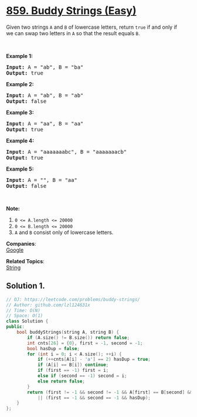 # [859. Buddy Strings (Easy)](https://leetcode.com/problems/buddy-strings/)

<p>Given two strings <code>A</code> and <code>B</code>&nbsp;of lowercase letters, return <code>true</code> if and only if we&nbsp;can swap two letters in <code>A</code> so that the result equals <code>B</code>.</p>

<p>&nbsp;</p>

<p><strong>Example 1:</strong></p>

<div>
<pre><strong>Input: </strong>A = <span id="example-input-1-1">"ab"</span>, B = <span id="example-input-1-2">"ba"</span>
<strong>Output: </strong><span id="example-output-1">true</span>
</pre>

<div>
<p><strong>Example 2:</strong></p>

<pre><strong>Input: </strong>A = <span id="example-input-2-1">"ab"</span>, B = <span id="example-input-2-2">"ab"</span>
<strong>Output: </strong><span id="example-output-2">false</span>
</pre>

<div>
<p><strong>Example 3:</strong></p>

<pre><strong>Input: </strong>A = <span id="example-input-3-1">"aa"</span>, B = <span id="example-input-3-2">"aa"</span>
<strong>Output: </strong><span id="example-output-3">true</span>
</pre>

<div>
<p><strong>Example 4:</strong></p>

<pre><strong>Input: </strong>A = <span id="example-input-4-1">"aaaaaaabc"</span>, B = <span id="example-input-4-2">"aaaaaaacb"</span>
<strong>Output: </strong><span id="example-output-4">true</span>
</pre>

<div>
<p><strong>Example 5:</strong></p>

<pre><strong>Input: </strong>A = <span id="example-input-5-1">""</span>, B = <span id="example-input-5-2">"aa"</span>
<strong>Output: </strong><span id="example-output-5">false</span>
</pre>

<p>&nbsp;</p>

<p><strong><span>Note:</span></strong></p>

<ol>
	<li><code>0 &lt;= A.length &lt;= 20000</code></li>
	<li><code>0 &lt;= B.length &lt;= 20000</code></li>
	<li><code>A</code> and&nbsp;<code>B</code> consist only of lowercase letters.</li>
</ol>
</div>
</div>
</div>
</div>
</div>


**Companies**:  
[Google](https://leetcode.com/company/google)

**Related Topics**:  
[String](https://leetcode.com/tag/string/)

## Solution 1.

```cpp
// OJ: https://leetcode.com/problems/buddy-strings/
// Author: github.com/lzl124631x
// Time: O(N)
// Space: O(1)
class Solution {
public:
    bool buddyStrings(string A, string B) {
        if (A.size() != B.size()) return false;
        int cnts[26] = {0}, first = -1, second = -1;
        bool hasDup = false;
        for (int i = 0; i < A.size(); ++i) {
            if (++cnts[A[i] - 'a'] == 2) hasDup = true;
            if (A[i] == B[i]) continue;
            if (first == -1) first = i;
            else if (second == -1) second = i;
            else return false;
        }
        return (first != -1 && second != -1 && A[first] == B[second] && A[second] == B[first])
            || (first == -1 && second == -1 && hasDup);
    }
};
```